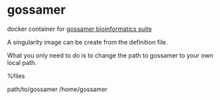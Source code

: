 # gossamer
docker container for [gossamer bioinformatics suite](https://github.com/data61/gossamer)

A singularity image can be create from the definition file.

What you only need to do is to change the path to gossamer to your own local path.

%files

path/to/gossamer /home/gossamer

